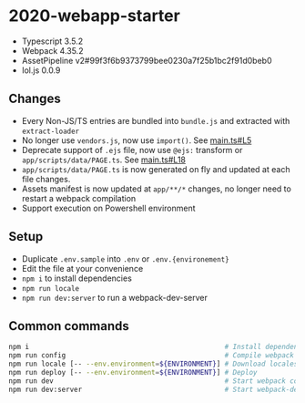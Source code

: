 # 2020-webapp-starter <!-- omit in toc -->

* Typescript 3.5.2
* Webpack 4.35.2
* AssetPipeline v2#99f3f6b9373799bee0230a7f25b1bc2f91d0beb0
* lol.js 0.0.9

## Changes

* Every Non-JS/TS entries are bundled into `bundle.js` and extracted with `extract-loader`
* No longer use `vendors.js`, now use `import()`. See [main.ts#L5](main.ts#L5)
* Deprecate support of `.ejs` file, now use `@ejs:` transform or `app/scripts/data/PAGE.ts`. See [main.ts#L18](app/scripts/main.ts#L18)
* `app/scripts/data/PAGE.ts` is now generated on fly and updated at each file changes.
* Assets manifest is now updated at `app/**/*` changes, no longer need to restart a webpack compilation
* Support execution on Powershell environment

## Setup

<!-- * Rename `config/environments/development.yml.sample` into `config/environments/development.yml`
* Edit the file at your convenience -->
* Duplicate `.env.sample` into `.env` or `.env.{environement}`
* Edit the file at your convenience
* `npm i` to install dependencies
* `npm run locale`
* `npm run dev:server` to run a webpack-dev-server

## Common commands

```sh
npm i                                                # Install dependencies
npm run config                                       # Compile webpack configuration
npm run locale [-- --env.environment=${ENVIRONMENT}] # Download locales from airtable
npm run deploy [-- --env.environment=${ENVIRONMENT}] # Deploy
npm run dev                                          # Start webpack compilation
npm run dev:server                                   # Start webpack-dev-server
```